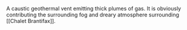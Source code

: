 A caustic geothermal vent emitting thick plumes of gas. It is obviously contributing the surrounding fog and dreary atmosphere surrounding [[Chalet Brantifax]].